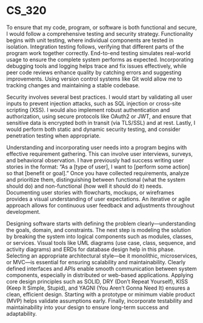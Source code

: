 # CS_320
To ensure that my code, program, or software is both functional and secure, I would follow a comprehensive testing and security strategy. Functionality begins with unit testing, where individual components are tested in isolation. Integration testing follows, verifying that different parts of the program work together correctly. End-to-end testing simulates real-world usage to ensure the complete system performs as expected. Incorporating debugging tools and logging helps trace and fix issues effectively, while peer code reviews enhance quality by catching errors and suggesting improvements. Using version control systems like Git wold allow me to tracking changes and maintaining a stable codebase.

Security involves several best practices. I would start by validating all user inputs to prevent injection attacks, such as SQL injection or cross-site scripting (XSS). I would also implement robust authentication and authorization, using secure protocols like OAuth2 or JWT, and ensure that sensitive data is encrypted both in transit (via TLS/SSL) and at rest. Lastly, I would perform both static and dynamic security testing, and consider penetration testing when appropriate.

Understanding and incorporating user needs into a program begins with effective requirement gathering. This can involve user interviews, surveys, and behavioral observation. I have previously had success writing user stories in the format: “As a [type of user], I want to [perform some action] so that [benefit or goal].” Once you have collected requirements, analyze and prioritize them, distinguishing between functional (what the system should do) and non-functional (how well it should do it) needs. Documenting user stories with flowcharts, mockups, or wireframes provides a visual understanding of user expectations. An iterative or agile approach allows for continuous user feedback and adjustments throughout development.

Designing software starts with defining the problem clearly—understanding the goals, domain, and constraints. The next step is modeling the solution by breaking the system into logical components such as modules, classes, or services. Visual tools like UML diagrams (use case, class, sequence, and activity diagrams) and ERDs for database design help in this phase. Selecting an appropriate architectural style—be it monolithic, microservices, or MVC—is essential for ensuring scalability and maintainability. Clearly defined interfaces and APIs enable smooth communication between system components, especially in distributed or web-based applications. Applying core design principles such as SOLID, DRY (Don’t Repeat Yourself), KISS (Keep It Simple, Stupid), and YAGNI (You Aren’t Gonna Need It) ensures a clean, efficient design. Starting with a prototype or minimum viable product (MVP) helps validate assumptions early. Finally, incorporate testability and maintainability into your design to ensure long-term success and adaptability.
